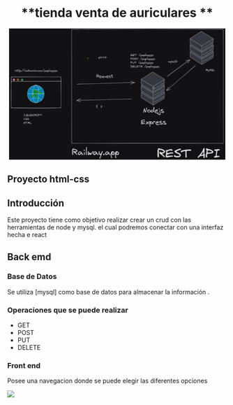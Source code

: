 # <h1 align=center> **tienda venta de auriculares ** </h1>


<p align="center">
<img src="https://github.com/rodcordova/node-mysql/blob/master/images/res-api.png"  height=300>
</p>

## Proyecto html-css

## Introducción

Este proyecto tiene como objetivo realizar crear un crud con las herramientas de node y mysql. el cual podremos conectar con una interfaz hecha e react

## Back emd
### Base de Datos

Se utiliza [mysql] como base de datos para almacenar la información .


### Operaciones que se puede realizar

- GET
- POST
- PUT
- DELETE

### Front end

Posee una navegacion donde se puede elegir las diferentes opciones 

<img src="https://github.com/rodcordova/GuardadoDeTares/blob/master/images/interfaz.png"  height=300>
</p>
